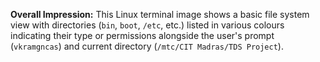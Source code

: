 **Overall Impression:** This Linux terminal image shows a basic file system view with directories (`bin`, `boot`, `/etc`, etc.) listed in various colours indicating their type or permissions alongside the user's prompt (`vkramgncas`) and current directory (`/mtc/CIT Madras/TDS Project`).